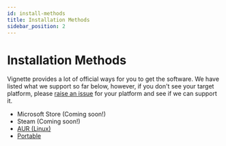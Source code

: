 ```yaml
---
id: install-methods
title: Installation Methods
sidebar_position: 2
---
```


# Installation Methods

Vignette provides a lot of official ways for you to get the software. We have listed what we support so far below, however, if you don't see your
target platform, please [raise an issue](https://github.com/vignetteapp/vignette/issues/new) for your platform and see if we can support it.

- Microsoft Store (Coming soon!)
- Steam (Coming soon!)
- [AUR (Linux)](install-aur.md)
- [Portable](install-portable.md)

<link rel="stylesheet" href="/styles/disableNext.css" />

